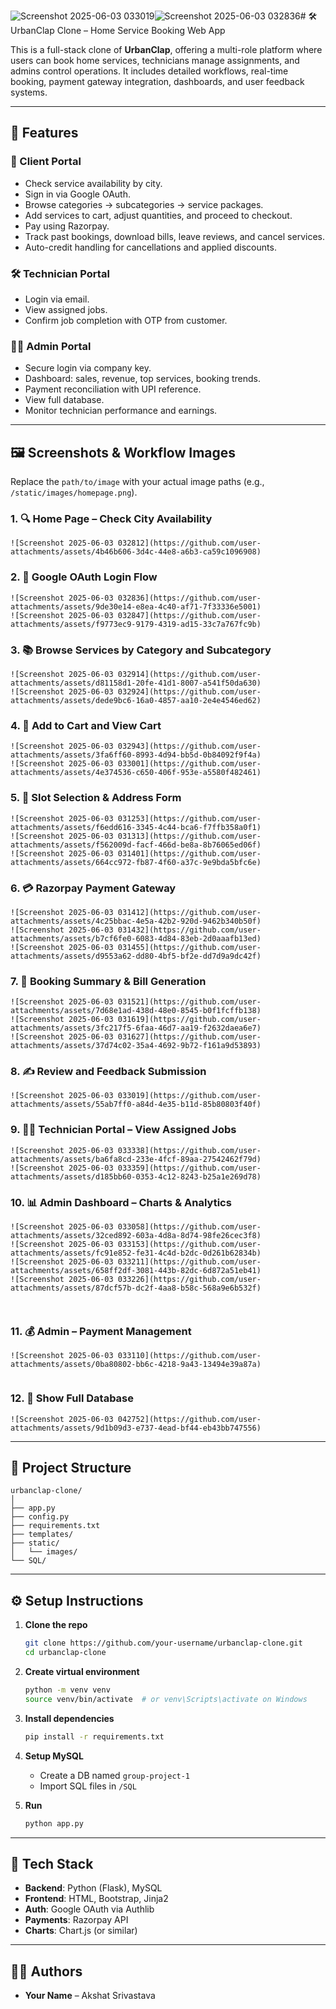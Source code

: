![Screenshot 2025-06-03 033019](https://github.com/user-attachments/assets/e57606e1-c42a-4d2d-8aef-f0302efd4d8f)![Screenshot 2025-06-03 032836](https://github.com/user-attachments/assets/12d076d8-31cd-4aa7-bd9c-d82a3a22681d)# 🛠️ UrbanClap Clone – Home Service Booking Web App

This is a full-stack clone of **UrbanClap**, offering a multi-role platform where users can book home services, technicians manage assignments, and admins control operations. It includes detailed workflows, real-time booking, payment gateway integration, dashboards, and user feedback systems.

---

## 🚀 Features

### 👤 Client Portal

- Check service availability by city.
- Sign in via Google OAuth.
- Browse categories → subcategories → service packages.
- Add services to cart, adjust quantities, and proceed to checkout.
- Pay using Razorpay.
- Track past bookings, download bills, leave reviews, and cancel services.
- Auto-credit handling for cancellations and applied discounts.

### 🛠️ Technician Portal

- Login via email.
- View assigned jobs.
- Confirm job completion with OTP from customer.

### 🧑‍💼 Admin Portal

- Secure login via company key.
- Dashboard: sales, revenue, top services, booking trends.
- Payment reconciliation with UPI reference.
- View full database.
- Monitor technician performance and earnings.

---

## 🖼️ Screenshots & Workflow Images

Replace the `path/to/image` with your actual image paths (e.g., `/static/images/homepage.png`).

### 1. 🔍 Home Page – Check City Availability
```
![Screenshot 2025-06-03 032812](https://github.com/user-attachments/assets/4b46b606-3d4c-44e8-a6b3-ca59c1096908)
```

### 2. 🔐 Google OAuth Login Flow
```
![Screenshot 2025-06-03 032836](https://github.com/user-attachments/assets/9de30e14-e8ea-4c40-af71-7f33336e5001)
![Screenshot 2025-06-03 032847](https://github.com/user-attachments/assets/f9773ec9-9179-4319-ad15-33c7a767fc9b)
```

### 3. 📚 Browse Services by Category and Subcategory
```
![Screenshot 2025-06-03 032914](https://github.com/user-attachments/assets/d81158d1-20fe-41d1-8007-a541f50da630)
![Screenshot 2025-06-03 032924](https://github.com/user-attachments/assets/dede9bc6-16a0-4857-aa10-2e4e4546ed62)
```

### 4. 🛒 Add to Cart and View Cart
```
![Screenshot 2025-06-03 032943](https://github.com/user-attachments/assets/3fa6ff60-8993-4d94-bb5d-0b84092f9f4a)
![Screenshot 2025-06-03 033001](https://github.com/user-attachments/assets/4e374536-c650-406f-953e-a5580f482461)
```

### 5. 📅 Slot Selection & Address Form
```
![Screenshot 2025-06-03 031253](https://github.com/user-attachments/assets/f6edd616-3345-4c44-bca6-f7ffb358a0f1)
![Screenshot 2025-06-03 031313](https://github.com/user-attachments/assets/f562009d-facf-466d-be8a-8b76065ed06f)
![Screenshot 2025-06-03 031401](https://github.com/user-attachments/assets/664cc972-fb87-4f60-a37c-9e9bda5bfc6e)
```

### 6. 💳 Razorpay Payment Gateway
```
![Screenshot 2025-06-03 031412](https://github.com/user-attachments/assets/4c25bbac-4e5a-42b2-920d-9462b340b50f)
![Screenshot 2025-06-03 031432](https://github.com/user-attachments/assets/b7cf6fe0-6083-4d84-83eb-2d0aaafb13ed)
![Screenshot 2025-06-03 031455](https://github.com/user-attachments/assets/d9553a62-dd80-4bf5-bf2e-dd7d9a9dc42f)

```

### 7. 📜 Booking Summary & Bill Generation
```
![Screenshot 2025-06-03 031521](https://github.com/user-attachments/assets/7d68e1ad-438d-48e0-8545-b0f1fcffb138)
![Screenshot 2025-06-03 031619](https://github.com/user-attachments/assets/3fc217f5-6faa-46d7-aa19-f2632daea6e7)
![Screenshot 2025-06-03 031627](https://github.com/user-attachments/assets/37d74c02-35a4-4692-9b72-f161a9d53893)
```

### 8. ✍️ Review and Feedback Submission
```
![Screenshot 2025-06-03 033019](https://github.com/user-attachments/assets/55ab7ff0-a84d-4e35-b11d-85b80803f40f)
```

### 9. 👨‍🔧 Technician Portal – View Assigned Jobs
```
![Screenshot 2025-06-03 033338](https://github.com/user-attachments/assets/ba6fa8cd-233e-4fcf-89aa-27542462f79d)
![Screenshot 2025-06-03 033359](https://github.com/user-attachments/assets/d185bb60-0353-4c12-8243-b25a1e269d78)
```

### 10. 📊 Admin Dashboard – Charts & Analytics
```
![Screenshot 2025-06-03 033058](https://github.com/user-attachments/assets/32ced892-603a-4d8a-8d74-98fe26cec3f8)
![Screenshot 2025-06-03 033153](https://github.com/user-attachments/assets/fc91e852-fe31-4c4d-b2dc-0d261b62834b)
![Screenshot 2025-06-03 033211](https://github.com/user-attachments/assets/658ff2df-3081-443b-82dc-6d872a51eb41)
![Screenshot 2025-06-03 033226](https://github.com/user-attachments/assets/87dcf57b-dc2f-4aa8-b58c-568a9e6b532f)



```

### 11. 💰 Admin – Payment Management
```
![Screenshot 2025-06-03 033110](https://github.com/user-attachments/assets/0ba80802-bb6c-4218-9a43-13494e39a87a)


```

### 12. 🧾 Show Full Database
```
![Screenshot 2025-06-03 042752](https://github.com/user-attachments/assets/9d1b09d3-e737-4ead-bf44-eb43bb747556)
```

---

## 📁 Project Structure

```
urbanclap-clone/
│
├── app.py
├── config.py
├── requirements.txt
├── templates/
├── static/
│   └── images/
└── SQL/
```

---

## ⚙️ Setup Instructions

1. **Clone the repo**  
   ```bash
   git clone https://github.com/your-username/urbanclap-clone.git
   cd urbanclap-clone
   ```

2. **Create virtual environment**  
   ```bash
   python -m venv venv
   source venv/bin/activate  # or venv\Scripts\activate on Windows
   ```

3. **Install dependencies**  
   ```bash
   pip install -r requirements.txt
   ```

4. **Setup MySQL**
   - Create a DB named `group-project-1`
   - Import SQL files in `/SQL`

5. **Run**
   ```bash
   python app.py
   ```

---

## 🔐 Tech Stack

- **Backend**: Python (Flask), MySQL
- **Frontend**: HTML, Bootstrap, Jinja2
- **Auth**: Google OAuth via Authlib
- **Payments**: Razorpay API
- **Charts**: Chart.js (or similar)

---

## 👨‍💻 Authors

- **Your Name** – Akshat Srivastava
